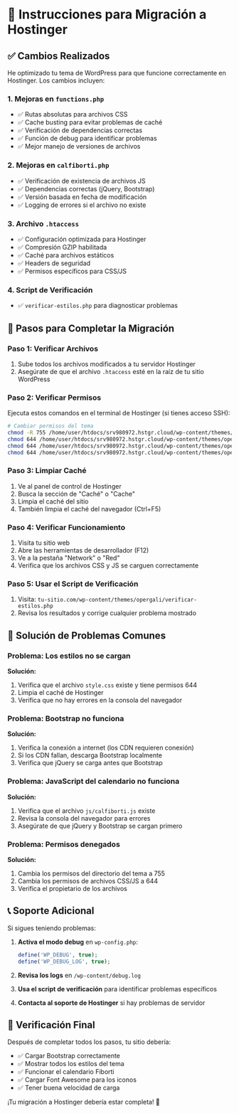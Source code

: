 # 🚀 Instrucciones para Migración a Hostinger

## ✅ Cambios Realizados

He optimizado tu tema de WordPress para que funcione correctamente en Hostinger. Los cambios incluyen:

### 1. **Mejoras en `functions.php`**
- ✅ Rutas absolutas para archivos CSS
- ✅ Cache busting para evitar problemas de caché
- ✅ Verificación de dependencias correctas
- ✅ Función de debug para identificar problemas
- ✅ Mejor manejo de versiones de archivos

### 2. **Mejoras en `calfiborti.php`**
- ✅ Verificación de existencia de archivos JS
- ✅ Dependencias correctas (jQuery, Bootstrap)
- ✅ Versión basada en fecha de modificación
- ✅ Logging de errores si el archivo no existe

### 3. **Archivo `.htaccess`**
- ✅ Configuración optimizada para Hostinger
- ✅ Compresión GZIP habilitada
- ✅ Caché para archivos estáticos
- ✅ Headers de seguridad
- ✅ Permisos específicos para CSS/JS

### 4. **Script de Verificación**
- ✅ `verificar-estilos.php` para diagnosticar problemas

## 🔧 Pasos para Completar la Migración

### Paso 1: Verificar Archivos
1. Sube todos los archivos modificados a tu servidor Hostinger
2. Asegúrate de que el archivo `.htaccess` esté en la raíz de tu sitio WordPress

### Paso 2: Verificar Permisos
Ejecuta estos comandos en el terminal de Hostinger (si tienes acceso SSH):
```bash
# Cambiar permisos del tema
chmod -R 755 /home/user/htdocs/srv980972.hstgr.cloud/wp-content/themes/opergali
chmod 644 /home/user/htdocs/srv980972.hstgr.cloud/wp-content/themes/opergali/*.css
chmod 644 /home/user/htdocs/srv980972.hstgr.cloud/wp-content/themes/opergali/*.js
chmod 644 /home/user/htdocs/srv980972.hstgr.cloud/wp-content/themes/opergali/js/*.js
```

### Paso 3: Limpiar Caché
1. Ve al panel de control de Hostinger
2. Busca la sección de "Caché" o "Cache"
3. Limpia el caché del sitio
4. También limpia el caché del navegador (Ctrl+F5)

### Paso 4: Verificar Funcionamiento
1. Visita tu sitio web
2. Abre las herramientas de desarrollador (F12)
3. Ve a la pestaña "Network" o "Red"
4. Verifica que los archivos CSS y JS se carguen correctamente

### Paso 5: Usar el Script de Verificación
1. Visita: `tu-sitio.com/wp-content/themes/opergali/verificar-estilos.php`
2. Revisa los resultados y corrige cualquier problema mostrado

## 🐛 Solución de Problemas Comunes

### Problema: Los estilos no se cargan
**Solución:**
1. Verifica que el archivo `style.css` existe y tiene permisos 644
2. Limpia el caché de Hostinger
3. Verifica que no hay errores en la consola del navegador

### Problema: Bootstrap no funciona
**Solución:**
1. Verifica la conexión a internet (los CDN requieren conexión)
2. Si los CDN fallan, descarga Bootstrap localmente
3. Verifica que jQuery se carga antes que Bootstrap

### Problema: JavaScript del calendario no funciona
**Solución:**
1. Verifica que el archivo `js/calfiborti.js` existe
2. Revisa la consola del navegador para errores
3. Asegúrate de que jQuery y Bootstrap se cargan primero

### Problema: Permisos denegados
**Solución:**
1. Cambia los permisos del directorio del tema a 755
2. Cambia los permisos de archivos CSS/JS a 644
3. Verifica el propietario de los archivos

## 📞 Soporte Adicional

Si sigues teniendo problemas:

1. **Activa el modo debug** en `wp-config.php`:
   ```php
   define('WP_DEBUG', true);
   define('WP_DEBUG_LOG', true);
   ```

2. **Revisa los logs** en `/wp-content/debug.log`

3. **Usa el script de verificación** para identificar problemas específicos

4. **Contacta al soporte de Hostinger** si hay problemas de servidor

## 🎯 Verificación Final

Después de completar todos los pasos, tu sitio debería:
- ✅ Cargar Bootstrap correctamente
- ✅ Mostrar todos los estilos del tema
- ✅ Funcionar el calendario Fiborti
- ✅ Cargar Font Awesome para los iconos
- ✅ Tener buena velocidad de carga

¡Tu migración a Hostinger debería estar completa! 🎉

